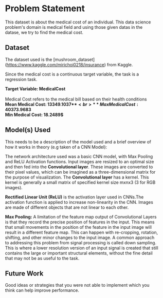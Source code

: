 # Problem Statement 
This dataset is about the medical cost of an individual. This data science problem's domain is medical field and using those given datas in the datase, we try to find the medical cost. 


## Dataset

The dataset used is the [mushroom_dataset] (https://www.kaggle.com/mirichoi0218/insurance) from Kaggle.

Since the medical cost is a continuous target variable, the task is a regression task.

**Target Variable: MedicalCost**
<br>
<br>
Medical Cost refers to the medical bill based on their health conditions
<br>
**Mean Medical Cost: 13349.1037$** 
<br>
**Max Medical Cost: 40373.9683$** 
<br>
**Min Medical Cost: 18.2489$** 


## Model(s) Used

This needs to be a description of the model used and a brief overview of how it works in theory (e.g taken of a CNN Model): 

The network architecture used was a basic CNN model, with Max Pooling and ReLU Activation functions. Input images are resized to an optimal size and then fed into the **Convolutional layer**. These images are converted to their pixel values, which can be imagined as a three-dimensional matrix for the purpose of visualization. The **Convolutional layer** has a kernel. This kernel is generally a small matrix of specified kernel size mxnx3 (3 for RGB images). 
<br>

**Rectified Linear Unit (ReLU)** is the activation layer used in CNNs.The activation function is applied to increase non-linearity in the CNN. Images are made of different objects that are not linear to each other.


**Max Pooling:** A limitation of the feature map output of Convolutional Layers is that they record the precise position of features in the input. This means that small movements in the position of the feature in the input image will result in a different feature map. This can happen with re-cropping, rotation, shifting, and other minor changes to the input image. A common approach to addressing this problem from signal processing is called down sampling. This is where a lower resolution version of an input signal is created that still contains the large or important structural elements, without the fine detail that may not be as useful to the task.

## Future Work
Good ideas or strategies that you were not able to implement which you think can help  improve performance.
